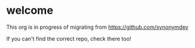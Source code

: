 # welcome

This org is in progress of migrating from https://github.com/synonymdev

If you can't find the correct repo, check there too!
